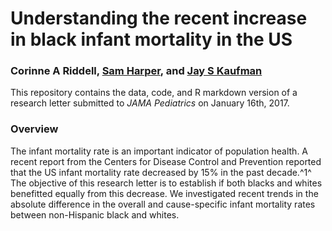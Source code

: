 # Understanding the recent increase in black infant mortality in the US
### Corinne A Riddell, [Sam Harper](samharper.org), and [Jay S Kaufman](jayskaufman.com)

This repository contains the data, code, and R markdown version of a research letter submitted to *JAMA Pediatrics* on January 16th, 2017.

### Overview
The infant mortality rate is an important indicator of population health. A recent report from the Centers for Disease Control and Prevention reported that the US infant mortality rate decreased by 15% in the past decade.^1^ The objective of this research letter is to establish if both blacks and whites benefitted equally from this decrease. We investigated recent trends in the absolute difference in the overall and cause-specific infant mortality rates between non-Hispanic black and whites.
